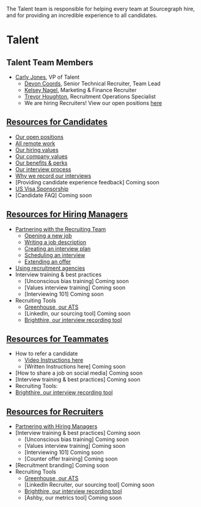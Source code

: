 The Talent team is responsible for helping every team at Sourcegraph hire, and for providing an incredible experience to all candidates. 

# Talent

## Talent Team Members
- [Carly Jones](../company/team/index.md#carly-jones-she-her), VP of Talent
    - [Devon Coords](../company/team/index.md#devon-coords-she-her), Senior Technical Recruiter, Team Lead
    - [Kelsey Nagel](../company/team/index.md#kelsey-nagel-she-her), Marketing & Finance Recruiter 
    - [Trevor Houghton](../company/team/index.md#trevor-houghton-he-him), Recruitment Operations Specialist
    - We are hiring Recruiters!  View our open positions [here](https://boards.greenhouse.io/sourcegraph91)

## [Resources for Candidates](https://about.sourcegraph.com/handbook/talent/resources_for_candidates)
- [Our open positions](https://boards.greenhouse.io/sourcegraph91)
- [All remote work](https://about.sourcegraph.com/handbook/company/remote)
- [Our hiring values](https://about.sourcegraph.com/handbook/talent/hiring)
- [Our company values](https://about.sourcegraph.com/handbook/company/values)
- [Our benefits & perks](https://about.sourcegraph.com/handbook/people-ops/benefits-and-perks)
- [Our interview process](https://about.sourcegraph.com/handbook/talent/hiring/interview_process)
- [Why we record our interviews](https://about.sourcegraph.com/handbook/talent/hiring/guide_to_using_brighthire#guide-to-using-brighthire)
- [Providing candidate experience feedback] Coming soon
- [US Visa Sponsorship](https://about.sourcegraph.com/handbook/people-ops/visa-sponsorship)
- [Candidate FAQ] Coming soon 

## [Resources for Hiring Managers](https://about.sourcegraph.com/handbook/talent/resources_for_hiring_managers)
- [Partnering with the Recruiting Team](https://about.sourcegraph.com/handbook/talent/hiring/how_recruiting_interfaces_with_hiring_managers)
   - [Opening a new job](https://about.sourcegraph.com/handbook/talent/hiring/how_recruiting_interfaces_with_hiring_managers#opening-a-new-job)
   - [Writing a job description](https://docs.google.com/document/d/1rJAYyARbegvvH_e-VTrHoFhU9cDG5WfHov3L12NeCO8/edit)
   - [Creating an interview plan](https://docs.google.com/spreadsheets/d/1pMG_K3pf_pP_AIvy8jjOKc-h6htDJ5QkvEMD3prAQ5Y/edit#gid=1566158302)
   - [Scheduling an interview](https://about.sourcegraph.com/handbook/talent/hiring/interview_process)
   - [Extending an offer](https://about.sourcegraph.com/handbook/talent/hiring/how_recruiting_interfaces_with_hiring_managers#offer-stage)
- [Using recruitment agencies](https://about.sourcegraph.com/handbook/talent/hiring)
- Interview training & best practices 
   - [Unconscious bias training] Coming soon
   - [Values interview training] Coming soon
   - [Interviewing 101] Coming soon
- Recruiting Tools
   - [Greenhouse, our ATS](https://about.sourcegraph.com/handbook/talent/hiring/guide_to_using_greenhouse)
   - [LinkedIn, our sourcing tool] Coming soon
   - [Brighthire, our interview recording tool](https://about.sourcegraph.com/handbook/talent/hiring/guide_to_using_brighthire)

## [Resources for Teammates](https://about.sourcegraph.com/handbook/talent/resources_for_teammates) 
- How to refer a candidate 
   - [Video Instructions here](https://vimeo.com/163888438)
   - [Written Instructions here] Coming soon
- [How to share a job on social media] Coming soon
- [Interview training & best practices] Coming soon
- Recruiting Tools: 
 - [Brighthire, our interview recording tool](https://about.sourcegraph.com/handbook/talent/hiring/guide_to_using_brighthire#guide-to-using-brighthire)

## [Resources for Recruiters](https://about.sourcegraph.com/handbook/talent/resources_for_recruiters)
- [Partnering with Hiring Managers](https://about.sourcegraph.com/handbook/talent/hiring/how_recruiting_interfaces_with_hiring_managers)
- [Interview training & best practices] Coming soon
   - [Unconscious bias training] Coming soon
   - [Values interview training] Coming soon
   - [Interviewing 101] Coming soon
   - [Counter offer training] Coming soon
- [Recruitment branding] Coming soon
- Recruiting Tools
   - [Greenhouse, our ATS](https://about.sourcegraph.com/handbook/talent/hiring/guide_to_using_greenhouse)
   - [LinkedIn Recruiter, our sourcing tool] Coming soon
   - [Brighthire, our interview recording tool](https://about.sourcegraph.com/handbook/talent/hiring/guide_to_using_brighthire#guide-to-using-brighthire)
   - [Ashby, our metrics tool] Coming soon
